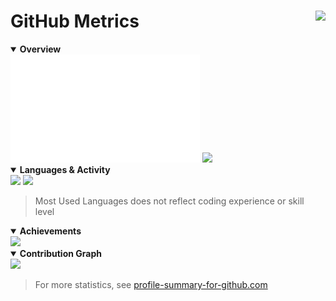 # GitHub Metrics <img height="69" align="right" src="https://count.getloli.com/get/@:floaterest?theme=moebooru">
<details open>
	<summary><b>Overview</b></summary>
	<!-- base is 480x216 and calender is 480x333 -->
	<!-- to make equal height, base becomes 740x333 -->
	<!-- thus, total width is 740 + 480 = 1220 -->
	<!-- and base takes 740 / 1220 = 60.66% -->
	<!-- then take out 0.5% for a gap -->
	<img width="60.16%" src="./metrics/base.svg">
	<img width="38.94%" src="./metrics/calender.svg">
</details>

<details open>
	<!-- lang: 480x280 => 559x326 -->
	<!-- act: 480x326 -->
	<summary><b>Languages & Activity</b></summary>
	<img width="53.30%" src="./metrics/languages.svg">
	<img width="45.70%" src="./metrics/activity.svg">
	<blockquote>Most Used Languages does not reflect coding experience or skill level</blockquote>
</details>


<details open>
	<summary><b>Achievements</b></summary>
	<img width="49.50%" src="./metrics/achievements.svg">
</details>

<details open>
    <summary><b>Contribution Graph</b></summary>
    <img width="100%" src="https://activity-graph.herokuapp.com/graph?username=floaterest&hide_border=true&bg_color=222222&color=39c5bb&line=fce566&point=f2f2f2&area=true&area_color=fce566">
</details>

> For more statistics, see [profile-summary-for-github.com](https://profile-summary-for-github.com/user/floaterest)
